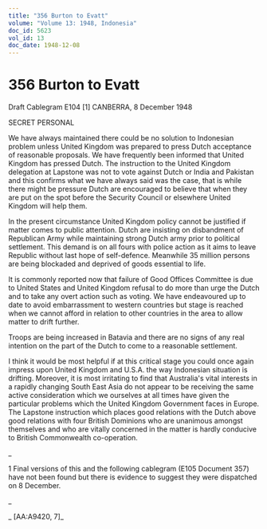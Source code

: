 ```yaml
---
title: "356 Burton to Evatt"
volume: "Volume 13: 1948, Indonesia"
doc_id: 5623
vol_id: 13
doc_date: 1948-12-08
---
```


# 356 Burton to Evatt

Draft Cablegram E104 [1] CANBERRA, 8 December 1948

SECRET PERSONAL

We have always maintained there could be no solution to Indonesian problem unless United Kingdom was prepared to press Dutch acceptance of reasonable proposals. We have frequently been informed that United Kingdom has pressed Dutch. The instruction to the United Kingdom delegation at Lapstone was not to vote against Dutch or India and Pakistan and this confirms what we have always said was the case, that is while there might be pressure Dutch are encouraged to believe that when they are put on the spot before the Security Council or elsewhere United Kingdom will help them.

In the present circumstance United Kingdom policy cannot be justified if matter comes to public attention. Dutch are insisting on disbandment of Republican Army while maintaining strong Dutch army prior to political settlement. This demand is on all fours with police action as it aims to leave Republic without last hope of self-defence. Meanwhile 35 million persons are being blockaded and deprived of goods essential to life.

It is commonly reported now that failure of Good Offices Committee is due to United States and United Kingdom refusal to do more than urge the Dutch and to take any overt action such as voting. We have endeavoured up to date to avoid embarrassment to western countries but stage is reached when we cannot afford in relation to other countries in the area to allow matter to drift further.

Troops are being increased in Batavia and there are no signs of any real intention on the part of the Dutch to come to a reasonable settlement.

I think it would be most helpful if at this critical stage you could once again impress upon United Kingdom and U.S.A. the way Indonesian situation is drifting. Moreover, it is most irritating to find that Australia's vital interests in a rapidly changing South East Asia do not appear to be receiving the same active consideration which we ourselves at all times have given the particular problems which the United Kingdom Government faces in Europe. The Lapstone instruction which places good relations with the Dutch above good relations with four British Dominions who are unanimous amongst themselves and who are vitally concerned in the matter is hardly conducive to British Commonwealth co-operation.

_

1 Final versions of this and the following cablegram (E105 Document 357) have not been found but there is evidence to suggest they were dispatched on 8 December.

_

_ [AA:A9420, 7]_
